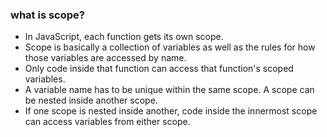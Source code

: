 ### what is scope?

- In JavaScript, each function gets its own scope.
- Scope is basically a collection of variables as well as the rules for how those variables are accessed by name.
- Only code inside that function can access that function's scoped variables.
- A variable name has to be unique within the same scope. A scope can be nested inside another scope.
- If one scope is nested inside another, code inside the innermost scope can access variables from either scope.
